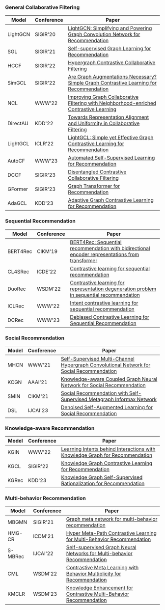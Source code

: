 ### General Collaborative Filtering
| Model | Conference | Paper |
| ----- | ---------- | ----- |
| LightGCN | SIGIR'20 | [LightGCN: Simplifying and Powering Graph Convolution Network for Recommendation](https://arxiv.org/pdf/2002.02126.pdf) |
| SGL   | SIGIR'21   | [Self-supervised Graph Learning for Recommendation](https://arxiv.org/pdf/2010.10783.pdf)|
| HCCF | SIGIR'22   | [Hypergraph Contrastive Collaborative Filtering](https://arxiv.org/pdf/2204.12200.pdf)   |
| SimGCL| SIGIR'22   | [Are Graph Augmentations Necessary? Simple Graph Contrastive Learning for Recommendation](https://arxiv.org/pdf/2112.08679.pdf)|
| NCL   | WWW'22     | [Improving Graph Collaborative Filtering with Neighborhood-enriched Contrastive Learning](https://arxiv.org/pdf/2202.06200.pdf)|
| DirectAU| KDD'22 | [Towards Representation Alignment and Uniformity in Collaborative Filtering](https://dl.acm.org/doi/pdf/10.1145/3534678.3539253)|
| LightGCL| ICLR'22  | [LightGCL: Simple yet Effective Graph Contrastive Learning for Recommendation](https://arxiv.org/pdf/2302.08191.pdf)|
| AutoCF| WWW'23 | [Automated Self-Supervised Learning for Recommendation](https://arxiv.org/pdf/2303.07797.pdf)|
| DCCF| SIGIR'23 | [Disentangled Contrastive Collaborative Filtering](https://arxiv.org/pdf/2305.02759.pdf)|
| GFormer| SIGIR'23 | [Graph Transformer for Recommendation](https://arxiv.org/pdf/2306.02330.pdf)|
| AdaGCL | KDD'23 | [Adaptive Graph Contrastive Learning for Recommendation](https://arxiv.org/pdf/2305.10837.pdf)|



### Sequential Recommendation
| Model | Conference | Paper |
| ----- | ---------- | ----- |
|BERT4Rec|CIKM'19|[BERT4Rec: Sequential recommendation with bidirectional encoder representations from transformer](https://arxiv.org/pdf/1904.06690.pdf)|
|CL4SRec|ICDE'22|[Contrastive learning for sequential recommendation](https://arxiv.org/pdf/2010.14395.pdf)|
|DuoRec|WSDM'22|[Contrastive learning for representation degeneration problem in sequential recommendation](https://arxiv.org/pdf/2110.05730.pdf)|
|ICLRec|WWW'22|[Intent contrastive learning for sequential recommendation](https://arxiv.org/pdf/2202.02519.pdf)|
|DCRec|WWW'23|[Debiased Contrastive Learning for Sequential Recommendation](https://arxiv.org/pdf/2303.11780.pdf)|

### Social Recommendation
| Model | Conference | Paper |
| ----- | ---------- | ----- |
|MHCN|WWW'21|[Self-Supervised Multi-Channel Hypergraph Convolutional Network for Social Recommendation](https://arxiv.org/pdf/2101.06448.pdf)|
|KCGN|AAAI'21|[Knowledge-aware Coupled Graph Neural Network for Social Recommendation](https://par.nsf.gov/servlets/purl/10220297)|
|SMIN|CIKM'21|[Social Recommendation with Self-Supervised Metagraph Informax Network](https://arxiv.org/pdf/2110.03958.pdf)|
|DSL|IJCAI'23|[Denoised Self-Augmented Learning for Social Recommendation](https://arxiv.org/pdf/2305.12685.pdf)|

### Knowledge-aware Recommendation
| Model | Conference | Paper |
| ----- | ---------- | ----- |
|KGIN|WWW'22|[Learning Intents behind Interactions with Knowledge Graph for Recommendation](https://dl.acm.org/doi/pdf/10.1145/3442381.3450133)|
|KGCL|SIGIR'22|[Knowledge Graph Contrastive Learning for Recommendation](https://arxiv.org/pdf/2205.00976.pdf)|
|KGRec|KDD'23|[Knowledge Graph Self-Supervised Rationalization for Recommendation](https://arxiv.org/pdf/2307.02759.pdf)|

### Multi-behavior Recommendation
| Model | Conference | Paper |
| ----- | ---------- | ----- |
|MBGMN|SIGIR'21|[Graph meta network for multi-behavior recommendation](https://arxiv.org/pdf/2110.03969.pdf)|
|HMG-CR|ICDM'21|[Hyper Meta-Path Contrastive Learning for Multi-Behavior Recommendation](https://arxiv.org/pdf/2109.02859.pdf)|
|S-MBRec|IJCAI'22|[Self-supervised Graph Neural Networks for Multi-behavior Recommendation](http://www.shichuan.org/doc/134.pdf)|
|CML|WSDM'22|[Contrastive Meta Learning with Behavior Multiplicity for Recommendation](https://arxiv.org/pdf/2202.08523.pdf)|
|KMCLR|WSDM'23|[Knowledge Enhancement for Contrastive Multi-Behavior Recommendation](https://arxiv.org/pdf/2301.05403.pdf)|

